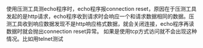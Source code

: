 使用压测工具测echo程序时，echo程序报connection reset，原因在于压测工具发起的是http请求，echo程序收到请求时会响应一个和请求数据相同的数据。压测工具收到响应数据发现不是http响应格式数据，就会关闭连接，echo程序再读数据时就会抛出connection reset异常。
如果是使用tcp方式访问就不会出现这种情况。比如用telnet测试

